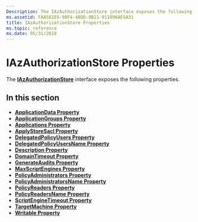 ```yaml
---
Description: The IAzAuthorizationStore interface exposes the following properties.
ms.assetid: FAA581E5-98F4-48DD-9B21-911896AE5A31
title: IAzAuthorizationStore Properties
ms.topic: reference
ms.date: 05/31/2018
---
```


# IAzAuthorizationStore Properties

The [**IAzAuthorizationStore**](/windows/desktop/api/Azroles/nn-azroles-iazauthorizationstore) interface exposes the following properties.

## In this section

-   [**ApplicationData Property**](/windows/desktop/api/Azroles/nf-azroles-iazauthorizationstore-get_applicationdata)
-   [**ApplicationGroups Property**](/windows/desktop/api/Azroles/nf-azroles-iazauthorizationstore-get_applicationgroups)
-   [**Applications Property**](/windows/desktop/api/Azroles/nf-azroles-iazauthorizationstore-get_applications)
-   [**ApplyStoreSacl Property**](/windows/desktop/api/Azroles/nf-azroles-iazauthorizationstore-get_applystoresacl)
-   [**DelegatedPolicyUsers Property**](/windows/desktop/api/Azroles/nf-azroles-iazauthorizationstore-get_delegatedpolicyusers)
-   [**DelegatedPolicyUsersName Property**](/windows/desktop/api/Azroles/nf-azroles-iazauthorizationstore-get_delegatedpolicyusersname)
-   [**Description Property**](/windows/desktop/api/Azroles/nf-azroles-iazauthorizationstore-get_description)
-   [**DomainTimeout Property**](/windows/desktop/api/Azroles/nf-azroles-iazauthorizationstore-get_domaintimeout)
-   [**GenerateAudits Property**](/windows/desktop/api/Azroles/nf-azroles-iazauthorizationstore-get_generateaudits)
-   [**MaxScriptEngines Property**](/windows/desktop/api/Azroles/nf-azroles-iazauthorizationstore-get_maxscriptengines)
-   [**PolicyAdministrators Property**](/windows/desktop/api/Azroles/nf-azroles-iazauthorizationstore-get_policyadministrators)
-   [**PolicyAdministratorsName Property**](/windows/desktop/api/Azroles/nf-azroles-iazauthorizationstore-get_policyadministratorsname)
-   [**PolicyReaders Property**](/windows/desktop/api/Azroles/nf-azroles-iazauthorizationstore-get_policyreaders)
-   [**PolicyReadersName Property**](/windows/desktop/api/Azroles/nf-azroles-iazauthorizationstore-get_policyreadersname)
-   [**ScriptEngineTimeout Property**](/windows/desktop/api/Azroles/nf-azroles-iazauthorizationstore-get_scriptenginetimeout)
-   [**TargetMachine Property**](/windows/desktop/api/Azroles/nf-azroles-iazauthorizationstore-get_targetmachine)
-   [**Writable Property**](/windows/desktop/api/Azroles/nf-azroles-iazauthorizationstore-get_writable)

 

 



